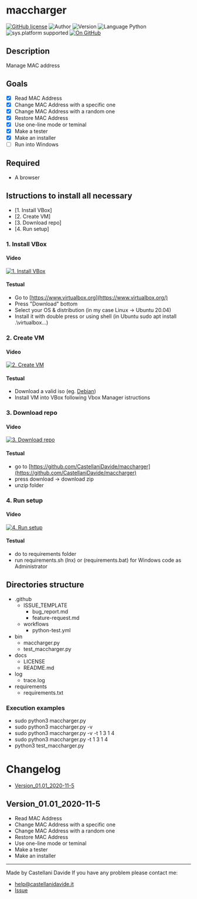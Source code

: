 # maccharger
[![GitHub license](https://img.shields.io/badge/licence-GNU-green?style=flat)](https://github.com/CastellaniDavide/cpp-maccharger/blob/master/LICENSE) ![Author](https://img.shields.io/badge/author-Castellani%20Davide-green?style=flat) ![Version](https://img.shields.io/badge/version-v01.01-blue?style=flat) ![Language Python](https://img.shields.io/badge/language-Python-yellowgreen?style=flat) ![sys.platform supported](https://img.shields.io/badge/OS%20platform%20supported-Linux,%20Windows%20&%20Mac%20OS-blue?style=flat) [![On GitHub](https://img.shields.io/badge/on%20GitHub-True-green?style=flat&logo=github)](https://github.com/CastellaniDavide/maccharger)

## Description
Manage MAC address

## Goals
 - [x] Read MAC Address
 - [x] Change MAC Address with a specific one
 - [x] Change MAC Address with a random one
 - [x] Restore MAC Address
 - [x] Use one-line mode or teminal
 - [x] Make a tester
 - [x] Make an installer
 - [ ] Run into Windows

## Required
 - A browser
   
## Istructions to install all necessary

 - [1. Install VBox]
 - [2. Create VM]
 - [3. Download repo]
 - [4. Run setup]

### 1. Install VBox
#### Video
[![1. Install VBox](https://img.youtube.com/vi/2GwoHz4_Jtg/0.jpg)](https://www.youtube.com/watch?v=2GwoHz4_Jtg)

#### Testual
 - Go to [https://www.virtualbox.org](https://www.virtualbox.org/)
 - Press "Download" bottom
 - Select your OS & distribution (in my case Linux -> Ubuntu 20.04)
 - Install it with double press or using shell (in Ubuntu sudo apt install .\virtualbox...)

### 2. Create VM
#### Video
[![2. Create VM](https://img.youtube.com/vi/8GveEZ9qPDg/0.jpg)](https://www.youtube.com/watch?v=8GveEZ9qPDg)

#### Testual
 - Download a valid iso (eg. [Debian](https://www.debian.org/distrib/))
 - Install VM into VBox following Vbox Manager istructions

### 3. Download repo
#### Video
[![3. Download repo](https://img.youtube.com/vi/qE82wgx6tY0/0.jpg)](https://www.youtube.com/watch?v=qE82wgx6tY0)

#### Testual
 - go to [https://github.com/CastellaniDavide/maccharger](https://github.com/CastellaniDavide/maccharger)
 - press download -> download zip
 - unzip folder

### 4. Run setup
#### Video
[![4. Run setup](https://img.youtube.com/vi/83wxAUZrp3E/0.jpg)](https://www.youtube.com/watch?v=83wxAUZrp3E)

#### Testual
 - do to requirements folder
 - run requirements.sh (lnx) or (requirements.bat) for Windows code as Administrator
 
## Directories structure
 - .github
   - ISSUE_TEMPLATE
     - bug_report.md
     - feature-request.md
   - workflows
     - python-test.yml
 - bin
   - maccharger.py
   - test_maccharger.py
 - docs
   - LICENSE
   - README.md
 - log
   - trace.log
 - requirements
   - requirements.txt
   
### Execution examples
 - sudo python3 maccharger.py
 - sudo python3 maccharger.py -v
 - sudo python3 maccharger.py -v -t 1 3 1 4
 - sudo python3 maccharger.py -t 1 3 1 4
 - python3 test_maccharger.py

# Changelog
 - [Version_01.01_2020-11-5](#Version_10_2020-11-5)

## Version_01.01_2020-11-5
 - Read MAC Address
 - Change MAC Address with a specific one
 - Change MAC Address with a random one
 - Restore MAC Address
 - Use one-line mode or teminal
 - Make a tester
 - Make an installer

---
Made by Castellani Davide 
If you have any problem please contact me:
- help@castellanidavide.it
- [Issue](https://github.com/CastellaniDavide/maccharger/issues)
